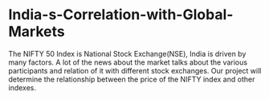 # India-s-Correlation-with-Global-Markets
The NIFTY 50 Index is National Stock Exchange(NSE), India is driven by many factors. A lot of the news about the market talks about the various participants and relation of it with different stock exchanges. Our project will determine the relationship between the price of the NIFTY index and other indexes.
